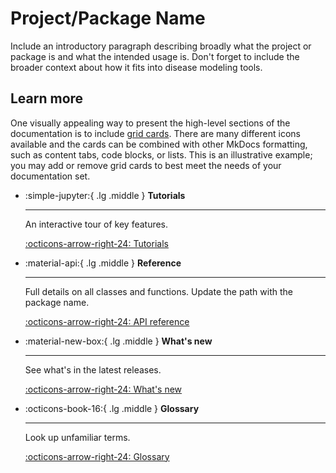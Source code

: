 # Project/Package Name

Include an introductory paragraph describing broadly what the project or package is and what the intended usage is. Don't forget to include the broader context about how it fits into disease modeling tools.

## Learn more 

One visually appealing way to present the high-level sections of the documentation is to include [grid cards](https://squidfunk.github.io/mkdocs-material/reference/grids/). There are many different icons available and the cards can be combined with other MkDocs formatting, such as content tabs, code blocks, or lists. This is an illustrative example; you may add or remove grid cards to best meet the needs of your documentation set. 

<div class="grid cards" markdown>

-   :simple-jupyter:{ .lg .middle } __Tutorials__

    ---

    An interactive tour of key features.

    [:octicons-arrow-right-24: Tutorials](tutorials/index.md)

-   :material-api:{ .lg .middle } __Reference__

    ---

    Full details on all classes and functions. Update the path with the package name.

    [:octicons-arrow-right-24: API reference](autoapi/package/index.md)

-   :material-new-box:{ .lg .middle } __What's new__

    ---

    See what's in the latest releases.

    [:octicons-arrow-right-24: What's new](whatsnew.md)

-   :octicons-book-16:{ .lg .middle } __Glossary__

    ---

    Look up unfamiliar terms.

    [:octicons-arrow-right-24: Glossary](glossary.md)
</div>



